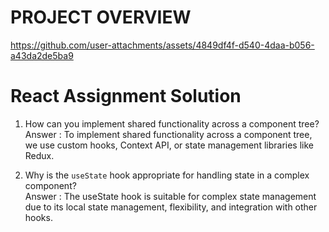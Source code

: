 # PROJECT OVERVIEW

https://github.com/user-attachments/assets/4849df4f-d540-4daa-b056-a43da2de5ba9

# React Assignment Solution

1. How can you implement shared functionality across a component tree? <br>
Answer : To implement shared functionality across a component tree, we use custom hooks, Context API, or state management libraries like Redux.

2. Why is the `useState` hook appropriate for handling state in a complex component? <br>
Answer : The useState hook is suitable for complex state management due to its local state management, flexibility, and integration with other hooks.


